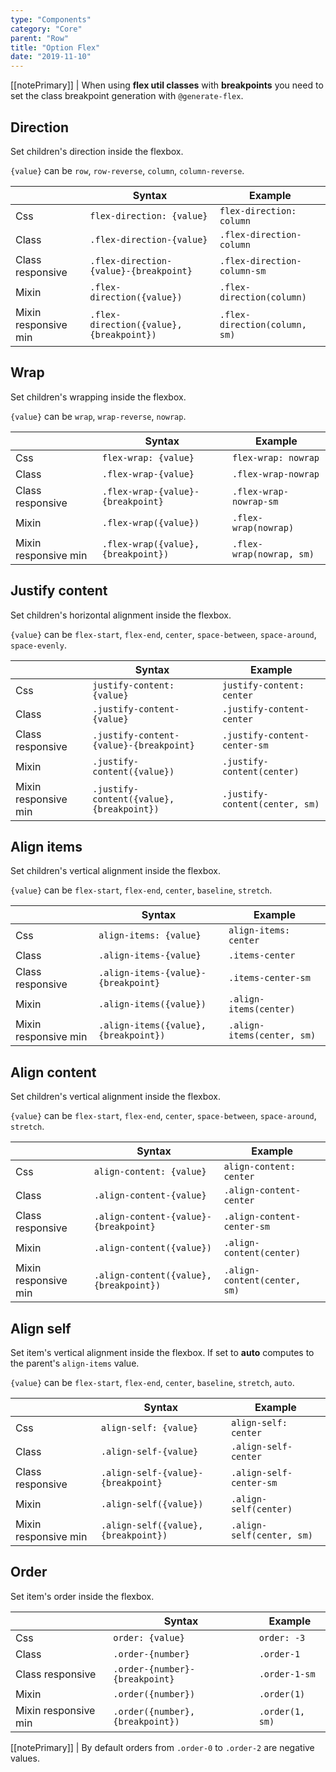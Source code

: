 ```yaml
---
type: "Components"
category: "Core"
parent: "Row"
title: "Option Flex"
date: "2019-11-10"
---
```


[[notePrimary]]
| When using **flex util classes** with **breakpoints** you need to set the class breakpoint generation with `@generate-flex`.

## Direction

Set children's direction inside the flexbox.

`{value}` can be `row`, `row-reverse`, `column`, `column-reverse`.

<div class="table-scroll">

|                         | Syntax                                    | Example                       |
| ----------------------- | ----------------------------------------- | ----------------------------- |
| Css                   | `flex-direction: {value}`                        | `flex-direction: column`                   |
| Class                   | `.flex-direction-{value}`                        | `.flex-direction-column`                   |
| Class responsive        | `.flex-direction-{value}-{breakpoint}`           | `.flex-direction-column-sm`                |
| Mixin                   | `.flex-direction({value})`                        | `.flex-direction(column)`                   |
| Mixin responsive min    | `.flex-direction({value}, {breakpoint})`          | `.flex-direction(column, sm)`               |

</div>

<demo>
  <demovanilla src="vanilla/components/core/row/direction-row" mode="grid" name="row">
  </demovanilla>
  <demovanilla src="vanilla/components/core/row/direction-row-reverse" mode="grid" name="row-reverse">
  </demovanilla>
  <demovanilla src="vanilla/components/core/row/direction-column" mode="grid" name="column">
  </demovanilla>
  <demovanilla src="vanilla/components/core/row/direction-column-reverse" mode="grid" name="column-reverse">
  </demovanilla>
</demo>

## Wrap

Set children's wrapping inside the flexbox.

`{value}` can be `wrap`, `wrap-reverse`, `nowrap`.

<div class="table-scroll">

|                         | Syntax                                    | Example                       |
| ----------------------- | ----------------------------------------- | ----------------------------- |
| Css                   | `flex-wrap: {value}`                        | `flex-wrap: nowrap`                   |
| Class                   | `.flex-wrap-{value}`                        | `.flex-wrap-nowrap`                   |
| Class responsive        | `.flex-wrap-{value}-{breakpoint}`           | `.flex-wrap-nowrap-sm`                |
| Mixin                   | `.flex-wrap({value})`                        | `.flex-wrap(nowrap)`                   |
| Mixin responsive min    | `.flex-wrap({value}, {breakpoint})`          | `.flex-wrap(nowrap, sm)`               |

</div>

<demo>
  <demovanilla src="vanilla/components/core/row/wrap" mode="grid" name="wrap">
  </demovanilla>
  <demovanilla src="vanilla/components/core/row/wrap-reverse" mode="grid" name="wrap-reverse">
  </demovanilla>
  <demovanilla src="vanilla/components/core/row/nowrap" mode="grid" name="nowrap">
  </demovanilla>
</demo>

## Justify content

Set children's horizontal alignment inside the flexbox.

`{value}` can be `flex-start`, `flex-end`, `center`, `space-between`, `space-around`, `space-evenly`.

<div class="table-scroll">

|                         | Syntax                                    | Example                       |
| ----------------------- | ----------------------------------------- | ----------------------------- |
| Css                   | `justify-content: {value}`                        | `justify-content: center`                   |
| Class                   | `.justify-content-{value}`                        | `.justify-content-center`                   |
| Class responsive        | `.justify-content-{value}-{breakpoint}`           | `.justify-content-center-sm`                |
| Mixin                   | `.justify-content({value})`                        | `.justify-content(center)`                   |
| Mixin responsive min    | `.justify-content({value}, {breakpoint})`          | `.justify-content(center, sm)`               |

</div>

<demo>
  <demovanilla src="vanilla/components/core/row/justify-start" mode="grid" name="flex-start">
  </demovanilla>
  <demovanilla src="vanilla/components/core/row/justify-end" mode="grid" name="flex-end">
  </demovanilla>
  <demovanilla src="vanilla/components/core/row/justify-center" mode="grid" name="center">
  </demovanilla>
  <demovanilla src="vanilla/components/core/row/justify-between" mode="grid" name="space-between">
  </demovanilla>
  <demovanilla src="vanilla/components/core/row/justify-around" mode="grid" name="space-around">
  </demovanilla>
  <demovanilla src="vanilla/components/core/row/justify-evenly" mode="grid" name="space-evenly">
  </demovanilla>
</demo>

## Align items

Set children's vertical alignment inside the flexbox.

`{value}` can be `flex-start`, `flex-end`, `center`, `baseline`, `stretch`.

<div class="table-scroll">

|                         | Syntax                                    | Example                       |
| ----------------------- | ----------------------------------------- | ----------------------------- |
| Css                   | `align-items: {value}`                        | `align-items: center`                   |
| Class                   | `.align-items-{value}`                        | `.items-center`                   |
| Class responsive        | `.align-items-{value}-{breakpoint}`           | `.items-center-sm`                |
| Mixin                   | `.align-items({value})`                        | `.align-items(center)`                   |
| Mixin responsive min    | `.align-items({value}, {breakpoint})`          | `.align-items(center, sm)`               |

</div>

<demo>
  <demovanilla src="vanilla/components/core/row/items-start" mode="grid" name="flex-start">
  </demovanilla>
  <demovanilla src="vanilla/components/core/row/items-end" mode="grid" name="flex-end">
  </demovanilla>
  <demovanilla src="vanilla/components/core/row/items-center" mode="grid" name="center">
  </demovanilla>
  <demovanilla src="vanilla/components/core/row/items-baseline" mode="grid" name="baseline">
  </demovanilla>
  <demovanilla src="vanilla/components/core/row/items-stretch" mode="grid" name="stretch">
  </demovanilla>
</demo>

## Align content

Set children's vertical alignment inside the flexbox.

`{value}` can be `flex-start`, `flex-end`, `center`, `space-between`, `space-around`, `stretch`.

<div class="table-scroll">

|                         | Syntax                                    | Example                       |
| ----------------------- | ----------------------------------------- | ----------------------------- |
| Css                   | `align-content: {value}`                        | `align-content: center`                   |
| Class                   | `.align-content-{value}`                        | `.align-content-center`                   |
| Class responsive        | `.align-content-{value}-{breakpoint}`           | `.align-content-center-sm`                |
| Mixin                   | `.align-content({value})`                        | `.align-content(center)`                   |
| Mixin responsive min    | `.align-content({value}, {breakpoint})`          | `.align-content(center, sm)`               |

</div>

<demo>
  <demovanilla src="vanilla/components/core/row/content-start" mode="grid" name="flex-start">
  </demovanilla>
  <demovanilla src="vanilla/components/core/row/content-end" mode="grid" name="flex-end">
  </demovanilla>
  <demovanilla src="vanilla/components/core/row/content-center" mode="grid" name="center">
  </demovanilla>
  <demovanilla src="vanilla/components/core/row/content-between" mode="grid" name="space-between">
  </demovanilla>
  <demovanilla src="vanilla/components/core/row/content-around" mode="grid" name="space-around">
  </demovanilla>
  <demovanilla src="vanilla/components/core/row/content-stretch" mode="grid" name="stretch">
  </demovanilla>
</demo>

## Align self

Set item's vertical alignment inside the flexbox.
If set to **auto** computes to the parent's `align-items` value.

`{value}` can be `flex-start`, `flex-end`, `center`, `baseline`, `stretch`, `auto`.

<div class="table-scroll">

|                         | Syntax                                    | Example                       |
| ----------------------- | ----------------------------------------- | ----------------------------- |
| Css                   | `align-self: {value}`                        | `align-self: center`                   |
| Class                   | `.align-self-{value}`                        | `.align-self-center`                   |
| Class responsive        | `.align-self-{value}-{breakpoint}`           | `.align-self-center-sm`                |
| Mixin                   | `.align-self({value})`                        | `.align-self(center)`                   |
| Mixin responsive min    | `.align-self({value}, {breakpoint})`          | `.align-self(center, sm)`               |

</div>

<demo>
  <demovanilla src="vanilla/components/core/row/self-start" mode="grid" name="flex-start">
  </demovanilla>
  <demovanilla src="vanilla/components/core/row/self-end" mode="grid" name="flex-end">
  </demovanilla>
  <demovanilla src="vanilla/components/core/row/self-center" mode="grid" name="center">
  </demovanilla>
  <demovanilla src="vanilla/components/core/row/self-baseline" mode="grid" name="baseline">
  </demovanilla>
  <demovanilla src="vanilla/components/core/row/self-stretch" mode="grid" name="stretch">
  </demovanilla>
  <demovanilla src="vanilla/components/core/row/self-auto" mode="grid" name="auto">
  </demovanilla>
</demo>

## Order

Set item's order inside the flexbox.

<div class="table-scroll">

|                         | Syntax                                    | Example                       |
| ----------------------- | ----------------------------------------- | ----------------------------- |
| Css                   | `order: {value}`                        | `order: -3`                   |
| Class                   | `.order-{number}`                        | `.order-1`                   |
| Class responsive        | `.order-{number}-{breakpoint}`           | `.order-1-sm`                |
| Mixin                   | `.order({number})`                        | `.order(1)`                   |
| Mixin responsive min    | `.order({number}, {breakpoint})`          | `.order(1, sm)`               |

</div>

[[notePrimary]]
| By default orders from `.order-0` to `.order-2` are negative values.

<demo>
  <demovanilla src="vanilla/components/core/row/order" mode="grid">
  </demovanilla>
</demo>
